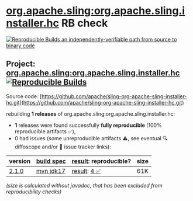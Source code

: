 [org.apache.sling:org.apache.sling.installer.hc](https://central.sonatype.com/artifact/org.apache.sling/org.apache.sling.installer.hc/versions) RB check
=======

[![Reproducible Builds](https://reproducible-builds.org/images/logos/rb.svg) an independently-verifiable path from source to binary code](https://reproducible-builds.org/)

## Project: [org.apache.sling:org.apache.sling.installer.hc](https://central.sonatype.com/artifact/org.apache.sling/org.apache.sling.installer.hc/versions) [![Reproducible Builds](https://img.shields.io/endpoint?url=https://raw.githubusercontent.com/jvm-repo-rebuild/reproducible-central/master/content/org/apache/sling/org.apache.sling.installer.hc/badge.json)](https://github.com/jvm-repo-rebuild/reproducible-central/blob/master/content/org/apache/sling/org.apache.sling.installer.hc/README.md)

Source code: [https://github.com/apache/sling-org-apache-sling-installer-hc.git](https://github.com/apache/sling-org-apache-sling-installer-hc.git)

rebuilding **1 releases** of org.apache.sling:org.apache.sling.installer.hc:
- **1** releases were found successfully **fully reproducible** (100% reproducible artifacts :white_check_mark:),
- 0 had issues (some unreproducible artifacts :warning:, see eventual :mag: diffoscope and/or :memo: issue tracker links):

| version | [build spec](/BUILDSPEC.md) | [result](https://reproducible-builds.org/docs/jvm/): reproducible? | size |
| -- | --------- | ------ | -- |
| [2.1.0](https://central.sonatype.com/artifact/org.apache.sling/org.apache.sling.installer.hc/2.1.0/pom) | [mvn jdk17](org.apache.sling.installer.hc-2.1.0.buildspec) | [result](org.apache.sling.installer.hc-2.1.0.buildinfo): [4 :white_check_mark: ](org.apache.sling.installer.hc-2.1.0.buildcompare) | 61K |

<i>(size is calculated without javadoc, that has been excluded from reproducibility checks)</i>
